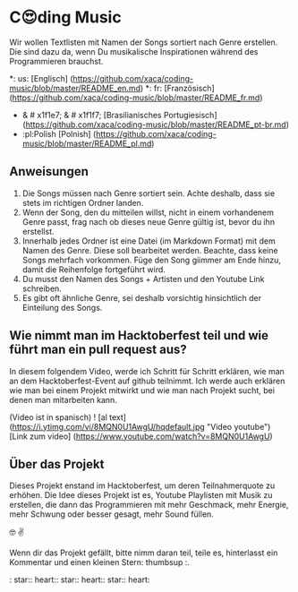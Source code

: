 # C:heart_eyes:ding Music

Wir wollen Textlisten mit Namen der Songs sortiert nach Genre  erstellen. Die sind dazu da, wenn Du musikalische Inspirationen während des Programmieren brauchst.

*: us: [Englisch] (https://github.com/xaca/coding-music/blob/master/README_en.md)
*: fr: [Französisch] (https://github.com/xaca/coding-music/blob/master/README_fr.md)
* <span> & # x1f1e7; & # x1f1f7; </span> [Brasilianisches Portugiesisch] (https://github.com/xaca/coding-music/blob/master/README_pt-br.md)
* :pl:Polish [Polnish] (https://github.com/xaca/coding-music/blob/master/README_pl.md)

## Anweisungen

1. Die Songs müssen nach Genre sortiert sein. Achte deshalb, dass sie stets im richtigen Ordner landen.
2. Wenn der Song, den du mitteilen willst, nicht in einem vorhandenem Genre passt, frag nach ob dieses neue Genre gültig ist, bevor du ihn erstellst.
3. Innerhalb jedes Ordner ist eine Datei (im Markdown Format) mit dem Namen des Genre. Diese soll bearbeitet werden. Beachte, dass keine Songs mehrfach vorkommen. Füge den Song giimmer am Ende hinzu, damit die Reihenfolge fortgeführt wird.
4. Du musst den Namen des Songs + Artisten und den Youtube Link schreiben.
5. Es gibt oft ähnliche Genre, sei deshalb vorsichtig hinsichtlich der Einteilung des Songs.

## Wie nimmt man im Hacktoberfest teil und wie führt man ein pull request aus?

In diesem folgendem Video, werde ich Schritt für Schritt erklären, wie man an dem Hacktoberfest-Event auf github teilnimmt. Ich werde auch erklären wie man bei einem Projekt mitwirkt und wie man nach Projekt sucht, bei denen man mitarbeiten kann.

(Video ist in spanisch)
! [al text] (https://i.ytimg.com/vi/8MQN0U1AwgU/hqdefault.jpg "Video youtube") <br>
[Link zum video] (https://www.youtube.com/watch?v=8MQN0U1AwgU)


## Über das Projekt

Dieses Projekt enstand im Hacktoberfest, um deren Teilnahmerquote zu erhöhen. Die Idee dieses Projekt ist es, Youtube Playlisten mit Musik zu erstellen, die dann das Programmieren mit mehr Geschmack, mehr Energie, mehr Schwung oder besser gesagt, mehr Sound füllen.

:nerd_face: :v:

Wenn dir das Projekt gefällt, bitte nimm daran teil, teile es, hinterlasst ein Kommentar und einen kleinen Stern: thumbsup :.

: star:: heart:: star:: heart:: star:: heart:
